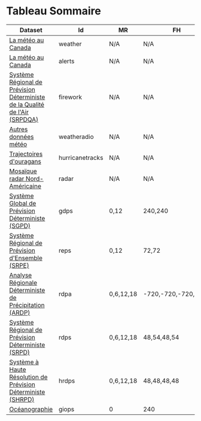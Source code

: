 # Tableau Sommaire


Dataset                                                                                                      | Id              | MR        | FH                  | FHI | N. 
-------------------------------------------------------------------------------------------------------------|-----------------|-----------|---------------------|-----|----
[La météo au Canada](citypage/geomet-citypage_en.md)                                                         | weather         | N/A       | N/A                 | N/A | 1  
[La météo au Canada](alerts/geomet-alerts_en.md)                                                             | alerts          | N/A       | N/A                 | N/A | 1  
[Système Régional de Prévision Déterministe de la Qualité de l'Air (SRPDQA)](firework/geomet-firework_en.md) | firework        | N/A       | N/A                 | N/A | 1  
[Autres données météo](weatheradio/geomet-weatheradio_en.md)                                                 | weatheradio     | N/A       | N/A                 | N/A | 1  
[Trajectoires d'ouragans](hurricanes/geomet-hurricanes_en.md)                                                | hurricanetracks | N/A       | N/A                 | N/A | 4  
[Mosaïque radar Nord-Américaine](obs_radar/geomet-radar_en.md)                                               | radar           | N/A       | N/A                 | N/A | 4  
[Système Global de Prévision Déterministe (SGPD)](nwp_gdps/geomet-gdps-en.md)                                | gdps            | 0,12      | 240,240             | 3   | 41 
[Système Régional de Prévision d'Ensemble (SRPE)](nwp_reps/geomet-reps_fr.md)                                | reps            | 0,12      | 72,72               | 3   | 428
[Analyse Régionale Déterministe de Précipitation (ARDP)](nwp_rdpa/geomet-rdpa_en.md)                         | rdpa            | 0,6,12,18 | -720,-720,-720,-720 | 6   | 3  
[Système Régional de Prévision Déterministe (SRPD)](nwp_rdps/geomet-rdps_en.md)                              | rdps            | 0,6,12,18 | 48,54,48,54         | 3   | 41 
[Système à Haute Résolution de Prévision Déterministe (SHRPD)](nwp_hrdps/geomet-hrdps_en.md)                 | hrdps           | 0,6,12,18 | 48,48,48,48         | 1   | 33 
[Océanographie](nwp_giops/geomet-giops-en.md)                                                                | giops           | 0         | 240                 | 3   | 16 

